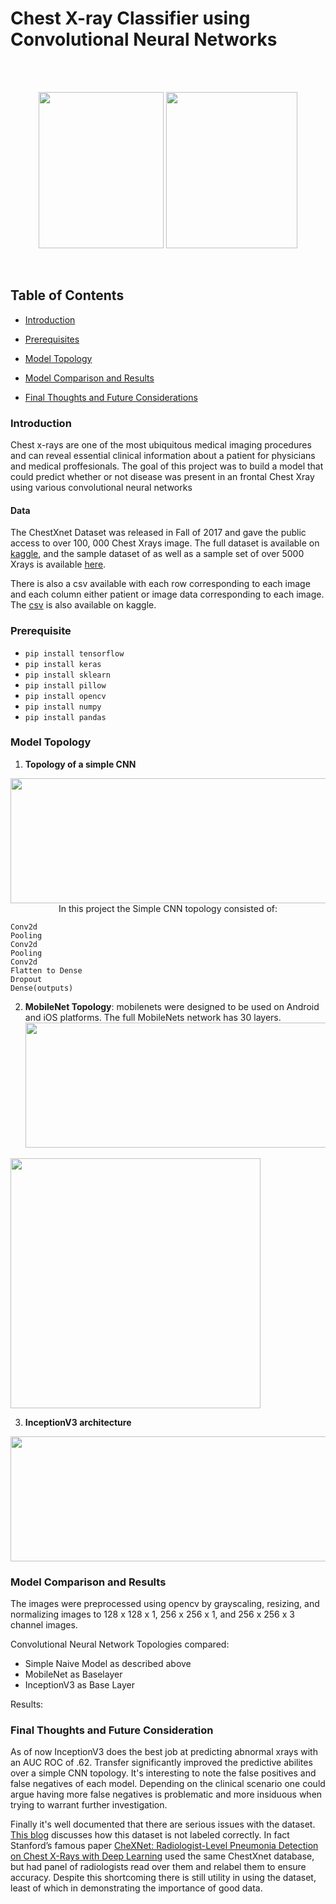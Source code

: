 # Chest X-ray Classifier using Convolutional Neural Networks

<br>
<br>
<p align="center">
  <img src="https://github.com/rdamehta/Capstone/blob/master/readmeX.PNG" 
       width="200" height="250">
  <img src="https://github.com/rdamehta/Capstone/blob/master/readmeCHECK.PNG" 
       width="210" height="250">
</p>
<br>

<a id = 'over'></a>

## Table of Contents
- [Introduction](https://github.com/rdamehta/capstone#introduction)

- [Prerequisites](https://github.com/rdamehta/capstone#prerequisites)

- [Model Topology](https://github.com/rdamehta/capstone#model-topology)

- [Model Comparison and Results](https://github.com/rdamehta/capstone#model-comparison-and-results)

- [Final Thoughts and Future Considerations](https://github.com/rdamehta/capstone#final-thoughts-and-future-consideration)

### Introduction
Chest x-rays are one of the most ubiquitous medical imaging procedures and can reveal essential clinical information about a patient for physicians and medical proffesionals. The goal of this project was to build a model that could predict whether or not disease was present in an frontal Chest Xray using various convolutional neural networks 
#### Data
The ChestXnet Dataset was released in Fall of 2017 and gave the public access to over 100, 000 Chest Xrays image. The full dataset is available on [kaggle](https://www.kaggle.com/nih-chest-xrays/data), and the sample dataset of as well as a sample set of over 5000 Xrays is available [here](https://www.kaggle.com/nih-chest-xrays/sample/data).

There is also a csv available with each row corresponding to each image and each column either patient or image data corresponding to each image. The [csv](https://www.kaggle.com/nih-chest-xrays/data/downloads/Data_Entry_2017.csv/3) is also available on kaggle. 
### Prerequisite
- `pip install tensorflow`
- `pip install keras`
- `pip install sklearn` 
- `pip install pillow`
- `pip install opencv`
- `pip install numpy`
- `pip install pandas`

### Model Topology

 1. **Topology of a simple CNN**
<p align="center">
  <img src="https://github.com/rdamehta/Capstone/blob/master/Presentation%20Files/Typical_cnn.png" 
       width="650" height="200">
  In this project the Simple CNN topology consisted of: 
  
    Conv2d 
    Pooling
    Conv2d
    Pooling
    Conv2d
    Flatten to Dense
    Dropout
    Dense(outputs)
  
   2. **MobileNet Topology**: mobilenets were designed to be used on Android and iOS platforms. The full MobileNets network has 30 layers.
  <img src="https://github.com/rdamehta/Capstone/blob/master/Presentation%20Files/mobilenet.png"
       width="650" height="200">
  <img src="https://github.com/rdamehta/Capstone/blob/master/Presentation%20Files/mobile_net_table.png" width="400" height="400">


  3.  **InceptionV3 architecture** 
  
  <img src = "https://github.com/rdamehta/Capstone/blob/master/Presentation%20Files/inceptionv3.png"
       width="650" height="200">
      
    
</p>



### Model Comparison and Results
The images were preprocessed using opencv by grayscaling, resizing, and normalizing images to 128 x 128 x 1, 256 x 256 x 1, and  256 x 256 x 3 channel images.

Convolutional Neural Network Topologies compared:
- Simple Naive Model as described above
- MobileNet as Baselayer
- InceptionV3 as Base Layer

Results:



### Final Thoughts and Future Consideration

As of now InceptionV3 does the best job at predicting abnormal xrays with an AUC ROC of .62. Transfer significantly improved the predictive abilites over a simple CNN topology. It's interesting to note the false positives and false negatives of each model. Depending on the clinical scenario one could argue having more false negatives is problematic and more insiduous when trying to warrant further investigation.

Finally it's well documented that there are serious issues with the dataset. [This blog](https://lukeoakdenrayner.wordpress.com/2017/12/18/the-chestxray14-dataset-problems/) discusses how this dataset is not labeled correctly. In fact Stanford’s famous paper [CheXNet: Radiologist-Level Pneumonia Detection on Chest X-Rays with Deep Learning](https://stanfordmlgroup.github.io/projects/chexnet/) used the same ChestXnet database, but had  panel of radiologists read over them and relabel them to ensure accuracy. Despite this shortcoming there is still utility in using the dataset, least of which in demonstrating the importance of good data.

